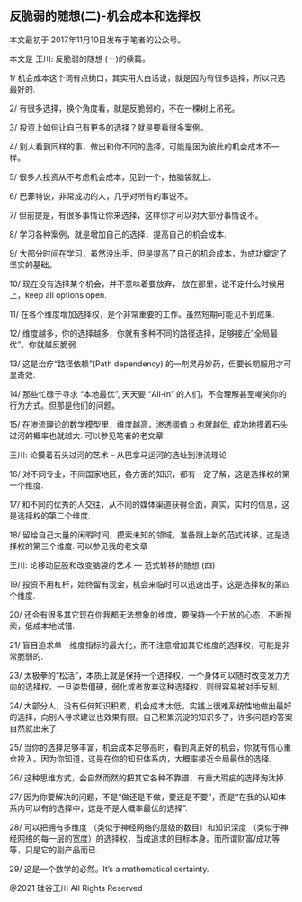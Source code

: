 ## 反脆弱的随想(二)-机会成本和选择权

本文最初于 2017年11月10日发布于笔者的公众号。

本文是 王川: 反脆弱的随想 (一)的续篇。

1/ 机会成本这个词有点拗口，其实用大白话说，就是因为有很多选择，所以只选最好的.

2/ 有很多选择，换个角度看，就是反脆弱的，不在一棵树上吊死。

3/ 投资上如何让自己有更多的选择？就是要看很多案例。

4/ 别人看到同样的事，做出和你不同的选择，可能是因为彼此的机会成本不一样。

5/ 很多人投资从不考虑机会成本，见到一个，拍脑袋就上。

6/ 巴菲特说，非常成功的人，几乎对所有的事说不。

7/ 但前提是，有很多事情让你来选择，这样你才可以对大部分事情说不。

8/ 学习各种案例，就是增加自己的选择，提高自己的机会成本.

9/ 大部分时间在学习，虽然没出手，但是提高了自己的机会成本，为成功奠定了坚实的基础。

10/ 现在没有选择某个机会，并不意味着要放弃， 放在那里，说不定什么时候用上，keep all options open.

11/ 在各个维度增加选择权，是个非常重要的工作。虽然短期可能见不到成果.

12/ 维度越多，你的选择越多，你就有多种不同的路径选择，足够接近&#8221;全局最优&#8221;。你就越反脆弱.

13/ 这是治疗“路径依赖”(Path dependency) 的一剂灵丹妙药，但要长期服用才可显奇效.

14/ 那些忙碌于寻求 “本地最优”, 天天要 &#8220;All-in&#8221; 的人们，不会理解甚至嘲笑你的行为方式。但那是他们的问题。

15/ 在渗流理论的数学模型里，维度越高，渗透阈值 p 也就越低, 成功地摸着石头过河的概率也就越大. 可以参见笔者的老文章

王川: 论摸着石头过河的艺术 &#8211; 从巴拿马运河的选址到渗流理论

16/ 对不同专业，不同国家地区，各方面的知识，都有一定了解，这是选择权的第一个维度.

17/ 和不同的优秀的人交往，从不同的媒体渠道获得全面，真实，实时的信息，这是选择权的第二个维度.

18/ 留给自己大量的闲暇时间，摸索未知的领域，准备跟上新的范式转移，这是选择权的第三个维度. 可以参见我的老文章

王川: 论移动屁股和改变脑袋的艺术 &#8212; 范式转移的随想 (四)

19/ 投资不用杠杆，始终留有现金，机会来临时可以迅速出手，这是选择权的第四个维度.

20/ 还会有很多其它现在你我都无法想象的维度，要保持一个开放的心态，不断搜索，低成本地试错.

21/ 盲目追求单一维度指标的最大化，而不注意增加其它维度的选择权，可能是非常脆弱的.

23/ 太极拳的“松活”，本质上就是保持一个选择权，一个身体可以随时改变发力方向的选择权。一旦姿势僵硬，弱化或者放弃这种选择权，则很容易被对手反制.

24/ 大部分人，没有任何知识积累，机会成本太低，实践上很难系统性地做出最好的选择，向别人寻求建议也效果有限。自己积累沉淀的知识多了，许多问题的答案自然就出来了.

25/ 当你的选择足够丰富，机会成本足够高时，看到真正好的机会，你就有信心重仓投入。因为你知道，这是在你的知识体系内，大概率接近全局最优的选择.

26/ 这种思维方式，会自然而然的把其它各种不靠谱，有重大瑕疵的选择淘汰掉.

27/ 因为你要解决的问题，不是“做还是不做，要还是不要”，而是“在我的认知体系内可以有的选择中，这是不是大概率最优的选择”.

28/ 可以把拥有多维度 （类似于神经网络的层级的数目）和知识深度 （类似于神经网络的每一层的宽度）的选择权，当成追求的目标本身。而所谓财富/成功等等，只是它的副产品而已.

29/ 这是一个数学的必然。It&#8217;s a mathematical certainty.

@2021 硅谷王川 All Rights Reserved

